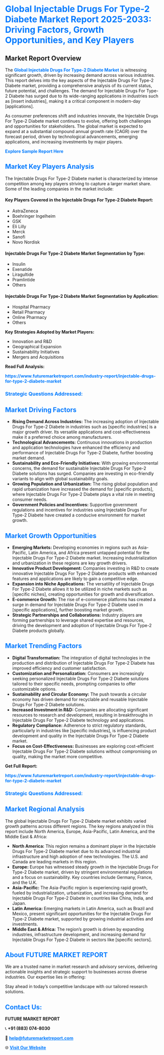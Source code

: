 <h1 style="color: #007BFF;">Global Injectable Drugs For Type-2 Diabete Market Report 2025-2033: Driving Factors, Growth Opportunities, and Key Players</h1>

<section id="overview">
<h2>Market Report Overview</h2>
<p>The <a href="https://www.futuremarketreport.com/industry-report/injectable-drugs-for-type-2-diabete-market" style="color: #007BFF; text-decoration: none;"><strong>Global Injectable Drugs For Type-2 Diabete Market</strong></a> is witnessing significant growth, driven by increasing demand across various industries. This report delves into the key aspects of the Injectable Drugs For Type-2 Diabete market, providing a comprehensive analysis of its current status, future potential, and challenges. The demand for Injectable Drugs For Type-2 Diabete has surged due to its wide-ranging applications in industries such as [insert industries], making it a critical component in modern-day [applications].</p>
<p>As consumer preferences shift and industries innovate, the Injectable Drugs For Type-2 Diabete market continues to evolve, offering both challenges and opportunities for stakeholders. The global market is expected to expand at a substantial compound annual growth rate (CAGR) over the forecast period, driven by technological advancements, emerging applications, and increasing investments by major players.</p>
</section>

<section id="overview">
<p><a href="https://www.futuremarketreport.com/request-sample/reportId=79488" style="color: #007BFF; text-decoration: none;"><strong>Explore Sample Report Here</strong></a></p>
</section>

<section id="key-players">
<h2 style="color: #007BFF;">Market Key Players Analysis</h2>
<p>The Injectable Drugs For Type-2 Diabete market is characterized by intense competition among key players striving to capture a larger market share. Some of the leading companies in the market include:</p>
<h4>Key Players Covered in the Injectable Drugs For Type-2 Diabete Report:</h4>
<ul><li>AstraZeneca</li><li>Boehringer Ingelheim</li><li>GSK</li><li>Eli Lilly</li><li>Merck</li><li>Sanofi</li><li>Novo Nordisk</li></ul>
<h4>Injectable Drugs For Type-2 Diabete Market Segmentation by Type:</h4>
<ul><li>Insulin</li><li>Exenatide</li><li>Liragultide</li><li>Pramlintide</li><li>Others</li></ul>

<h4>Injectable Drugs For Type-2 Diabete Market Segmentation by Application:</h4>
<ul><li>Hospital Pharmacy</li><li>Retail Pharmacy</li><li>Online Pharmacy</li><li>Others</li></ul>
<p><strong>Key Strategies Adopted by Market Players:</strong></p>
<ul>
<li>Innovation and R&D</li>
<li>Geographical Expansion</li>
<li>Sustainability Initiatives</li>
<li>Mergers and Acquisitions</li>
</ul>
</section>

<section>
<p><strong>Read Full Analysis: </strong></p><a href="https://www.futuremarketreport.com/industry-report/injectable-drugs-for-type-2-diabete-market" style="color: #007BFF; text-decoration: none;"><strong>https://www.futuremarketreport.com/industry-report/injectable-drugs-for-type-2-diabete-market</strong></a>
<h3 style="color: #007BFF;">Strategic Questions Addressed:</h3>
</section>

<section id="driving-factors">
<h2 style="color: #007BFF;">Market Driving Factors</h2>
<ul>
<li><strong>Rising Demand Across Industries:</strong> The increasing adoption of Injectable Drugs For Type-2 Diabete in industries such as [specific industries] is a major growth driver. Its versatile applications and cost-effectiveness make it a preferred choice among manufacturers.</li>
<li><strong>Technological Advancements:</strong> Continuous innovations in production and application technologies have enhanced the efficiency and performance of Injectable Drugs For Type-2 Diabete, further boosting market demand.</li>
<li><strong>Sustainability and Eco-Friendly Initiatives:</strong> With growing environmental concerns, the demand for sustainable Injectable Drugs For Type-2 Diabete solutions has surged. Companies are investing in eco-friendly variants to align with global sustainability goals.</li>
<li><strong>Growing Population and Urbanization:</strong> The rising global population and rapid urbanization have increased the demand for [specific products], where Injectable Drugs For Type-2 Diabete plays a vital role in meeting consumer needs.</li>
<li><strong>Government Policies and Incentives:</strong> Supportive government regulations and incentives for industries using Injectable Drugs For Type-2 Diabete have created a conducive environment for market growth.</li>
</ul>
</section>

<section id="growth-opportunities">
<h2 style="color: #007BFF;">Market Growth Opportunities</h2>
<ul>
<li><strong>Emerging Markets:</strong> Developing economies in regions such as Asia-Pacific, Latin America, and Africa present untapped potential for the Injectable Drugs For Type-2 Diabete market. Increasing industrialization and urbanization in these regions are key growth drivers.</li>
<li><strong>Innovative Product Development:</strong> Companies investing in R&D to create innovative Injectable Drugs For Type-2 Diabete products with enhanced features and applications are likely to gain a competitive edge.</li>
<li><strong>Expansion into Niche Applications:</strong> The versatility of Injectable Drugs For Type-2 Diabete allows it to be utilized in niche markets such as [specific niches], creating opportunities for growth and diversification.</li>
<li><strong>E-commerce Growth:</strong> The rise of e-commerce platforms has created a surge in demand for Injectable Drugs For Type-2 Diabete used in [specific applications], further boosting market growth.</li>
<li><strong>Strategic Partnerships and Collaborations:</strong> Industry players are forming partnerships to leverage shared expertise and resources, driving the development and adoption of Injectable Drugs For Type-2 Diabete products globally.</li>
</ul>
</section>

<section id="trending-factors">
<h2 style="color: #007BFF;">Market Trending Factors</h2>
<ul>
<li><strong>Digital Transformation:</strong> The integration of digital technologies in the production and distribution of Injectable Drugs For Type-2 Diabete has improved efficiency and customer satisfaction.</li>
<li><strong>Customization and Personalization:</strong> Consumers are increasingly seeking personalized Injectable Drugs For Type-2 Diabete solutions tailored to their specific needs, prompting companies to offer customizable options.</li>
<li><strong>Sustainability and Circular Economy:</strong> The push towards a circular economy has driven demand for recyclable and reusable Injectable Drugs For Type-2 Diabete solutions.</li>
<li><strong>Increased Investment in R&D:</strong> Companies are allocating significant resources to research and development, resulting in breakthroughs in Injectable Drugs For Type-2 Diabete technology and applications.</li>
<li><strong>Regulatory Compliance:</strong> Adherence to strict regulatory standards, particularly in industries like [specific industries], is influencing product development and quality in the Injectable Drugs For Type-2 Diabete market.</li>
<li><strong>Focus on Cost-Effectiveness:</strong> Businesses are exploring cost-efficient Injectable Drugs For Type-2 Diabete solutions without compromising on quality, making the market more competitive.</li>
</ul>
</section>

<section>
<p><strong>Get Full Report: </strong></p><a href="https://www.futuremarketreport.com/industry-report/injectable-drugs-for-type-2-diabete-market" style="color: #007BFF; text-decoration: none;"><strong>https://www.futuremarketreport.com/industry-report/injectable-drugs-for-type-2-diabete-market</strong></a>
<h3 style="color: #007BFF;">Strategic Questions Addressed:</h3>
</section>


<section id="regional-analysis">
<h2 style="color: #007BFF;">Market Regional Analysis</h2>
<p>The global Injectable Drugs For Type-2 Diabete market exhibits varied growth patterns across different regions. The key regions analyzed in this report include North America, Europe, Asia-Pacific, Latin America, and the Middle East & Africa:</p>
<ul>
<li><strong>North America:</strong> This region remains a dominant player in the Injectable Drugs For Type-2 Diabete market due to its advanced industrial infrastructure and high adoption of new technologies. The U.S. and Canada are leading markets in this region.</li>
<li><strong>Europe:</strong> Europe has witnessed steady growth in the Injectable Drugs For Type-2 Diabete market, driven by stringent environmental regulations and a focus on sustainability. Key countries include Germany, France, and the U.K.</li>
<li><strong>Asia-Pacific:</strong> The Asia-Pacific region is experiencing rapid growth, fueled by industrialization, urbanization, and increasing demand for Injectable Drugs For Type-2 Diabete in countries like China, India, and Japan.</li>
<li><strong>Latin America:</strong> Emerging markets in Latin America, such as Brazil and Mexico, present significant opportunities for the Injectable Drugs For Type-2 Diabete market, supported by growing industrial activities and investments.</li>
<li><strong>Middle East & Africa:</strong> The region’s growth is driven by expanding industries, infrastructure development, and increasing demand for Injectable Drugs For Type-2 Diabete in sectors like [specific sectors].</li>
</ul>
</section>

<footer>
<h2 style="color: #007BFF;">About FUTURE MARKET REPORT</h2>
<p>We are a trusted name in market research and advisory services, delivering actionable insights and strategic support to businesses across diverse industries. Our expertise lies in offering:</p>

<p>Stay ahead in today’s competitive landscape with our tailored research solutions.</p>

<h2 style="color: #007BFF;">Contact Us:</h2>
<p><strong>FUTURE MARKET REPORT</strong></p>
<p>📞 <strong>+91 (883) 074-8030</strong></p>
<p>📧 <strong><a href="mailto:help@futuremarketreport.com" style="color: #007BFF;">help@futuremarketreport.com</a></strong></p>
<p>🌐 <strong><a href="https://www.futuremarketreport.com/" style="color: #007BFF;">Visit Our Website</a></strong></p>
</footer>
